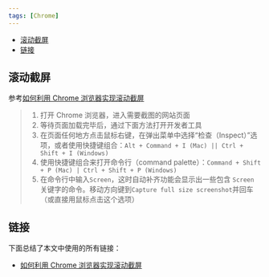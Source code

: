```yaml
---
tags: [Chrome]
---
```


<!-- vim-markdown-toc GFM -->

* [滚动截屏](#滚动截屏)
* [链接](#链接)

<!-- vim-markdown-toc -->

## 滚动截屏
参考[如何利用 Chrome 浏览器实现滚动截屏](https://zhuanlan.zhihu.com/p/37086019)

> 1. 打开 Chrome 浏览器，进入需要截图的网站页面
> 1. 等待页面加载完毕后，通过下面方法打开开发者工具
> 1. 在页面任何地方点击鼠标右键，在弹出菜单中选择“检查（Inspect）”选项，或者使用快捷键组合：`Alt + Command + I (Mac) || Ctrl + Shift + I (Windows)`
> 1. 使用快捷键组合来打开命令行（command palette）：`Command + Shift + P (Mac) | Ctrl + Shift + P (Windows)`
> 1. 在命令行中输入`Screen`，这时自动补齐功能会显示出一些包含 `Screen` 关键字的命令。移动方向键到`Capture full size screenshot`并回车（或直接用鼠标点击这个选项）

## 链接
下面总结了本文中使用的所有链接：

<!-- link start -->
* [如何利用 Chrome 浏览器实现滚动截屏](https://zhuanlan.zhihu.com/p/37086019)

<!-- link end -->

<!-- abbreviations start -->

<!-- abbreviations end -->
